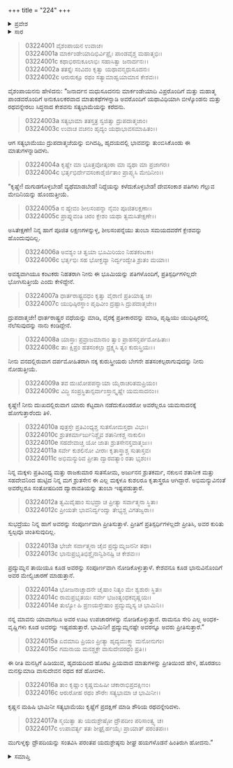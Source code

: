 +++
title = "224"
+++

<details><summary>ಪ್ರವೇಶ</summary>


।।   ಓಂ ಓಂ ನಮೋ ನಾರಾಯಣಾಯ।।   ಶ್ರೀ ವೇದವ್ಯಾಸಾಯ ನಮಃ ।।

ಶ್ರೀ ಕೃಷ್ಣದ್ವೈಪಾಯನ ವೇದವ್ಯಾಸ ವಿರಚಿತ  

**ಶ್ರೀ ಮಹಾಭಾರತ**

**ಆರಣ್ಯಕ ಪರ್ವ**

**ದ್ರೌಪದೀ-ಸತ್ಯಭಾಮಾಸಂವಾದ ಪರ್ವ**

**ಅಧ್ಯಾಯ 224**

</details>


<details><summary>ಸಾರ</summary>

ಮಾರ್ಕಂಡೇಯಾದಿ ವಿಪ್ರರೊಂದಿಗೆ ಮತ್ತು ಪಾಂಡವರೊಂದಿಗೆ ಬೀಳ್ಕೊಂಡು ಕೃಷ್ಣನು ಹೊರಡಲು ಸಿದ್ಧನಾಗಲು ಸತ್ಯಭಾಮೆಯು ದ್ರೌಪದಿಯನ್ನು ಸಂತವಿಸಿ ಬೀಳ್ಕೊಂಡಿದುದು (1-14). ಕೃಷ್ಣ-ಸತ್ಯಭಾಮೆಯರು ಹಿಂದಿರುಗಿ ಹೋದುದು (15-17).

</details>


> 03224001 ವೈಶಂಪಾಯನ ಉವಾಚ।  
03224001a ಮಾರ್ಕಂಡೇಯಾದಿಭಿರ್ವಿಪ್ರೈಃ ಪಾಂಡವೈಶ್ಚ ಮಹಾತ್ಮಭಿಃ।  
03224001c ಕಥಾಭಿರನುಕೂಲಾಭಿಃ ಸಹಾಸಿತ್ವಾ ಜನಾರ್ದನಃ।।  
03224002a ತತಸ್ತೈಃ ಸಂವಿದಂ ಕೃತ್ವಾ ಯಥಾವನ್ಮಧುಸೂದನಃ।  
03224002c ಆರುರುಕ್ಷೂ ರಥಂ ಸತ್ಯಾಮಾಹ್ವಯಾಮಾಸ ಕೇಶವಃ।।

ವೈಶಂಪಾಯನನು ಹೇಳಿದನು: “ಜನಾರ್ದನ ಮಧುಸೂದನನು ಮಾರ್ಕಂಡೇಯಾದಿ ವಿಪ್ರರೊಂದಿಗೆ ಮತ್ತು ಮಹಾತ್ಮ ಪಾಂಡವರೊಂದಿಗೆ ಅನುಕೂಲಕರವಾದ ಮಾತುಕಥೆಗಳನ್ನಾಡಿ ಅವರೊಂದಿಗೆ ಯಥಾವಿಧಿಯಾಗಿ ಬೀಳ್ಕೊಂಡನು ಮತ್ತು ರಥವನ್ನೇರಲು ಸಿದ್ಧನಾದ ಕೇಶವನು ಸತ್ಯಭಾಮೆಯನ್ನು ಕರೆದನು.

> 03224003a ಸತ್ಯಭಾಮಾ ತತಸ್ತತ್ರ ಸ್ವಜಿತ್ವಾ ದ್ರುಪದಾತ್ಮಜಾಂ।  
03224003c ಉವಾಚ ವಚನಂ ಹೃದ್ಯಂ ಯಥಾಭಾವಸಮಾಹಿತಂ।।

ಆಗ ಸತ್ಯಭಾಮೆಯು ದ್ರುಪದಾತ್ಮಜೆಯನ್ನು ಬಿಗಿದಪ್ಪಿ, ಹೃದಯದಲ್ಲಿ ಭಾವವನ್ನು ತುಂಬಿಸಿಕೊಂಡು ಈ ಮಾತುಗಳನ್ನಾಡಿದಳು.

> 03224004a ಕೃಷ್ಣೇ ಮಾ ಭೂತ್ತವೋತ್ಕಂಠಾ ಮಾ ವ್ಯಥಾ ಮಾ ಪ್ರಜಾಗರಃ।  
03224004c ಭರ್ತೃಭಿರ್ದೇವಸಂಕಾಶೈರ್ಜಿತಾಂ ಪ್ರಾಪ್ಸ್ಯಸಿ ಮೇದಿನೀಂ।।

“ಕೃಷ್ಣೇ! ದುಗುಡಗೊಳ್ಳಬೇಡ! ವ್ಯಥೆಮಾಡಬೇಡ! ನಿದ್ದೆಯನ್ನು ಕಳೆದುಕೊಳ್ಳಬೇಡ! ದೇವಸಂಕಾಶ ಪತಿಗಳು ಗೆಲ್ಲುವ ಮೇದಿನಿಯನ್ನು ಹೊಂದುತ್ತೀಯೆ.

> 03224005a ನ ಹ್ಯೇವಂ ಶೀಲಸಂಪನ್ನಾ ನೈವಂ ಪೂಜಿತಲಕ್ಷಣಾಃ।  
03224005c ಪ್ರಾಪ್ನುವಂತಿ ಚಿರಂ ಕ್ಲೇಶಂ ಯಥಾ ತ್ವಮಸಿತೇಕ್ಷಣೇ।।

ಅಸಿತೇಕ್ಷಣೇ! ನಿನ್ನ ಹಾಗೆ ಪೂಜಿತ ಲಕ್ಷಣಗಳನ್ನುಳ್ಳ, ಶೀಲಸಂಪನ್ನೆಯು ತುಂಬಾ ಸಮಯದವರೆಗೆ ಕ್ಲೇಶವನ್ನು ಹೊಂದುವುದಿಲ್ಲ.

> 03224006a ಅವಶ್ಯಂ ಚ ತ್ವಯಾ ಭೂಮಿರಿಯಂ ನಿಹತಕಂಟಕಾ।  
03224006c ಭರ್ತೃಭಿಃ ಸಹ ಭೋಕ್ತವ್ಯಾ ನಿರ್ದ್ವಂದ್ವೇತಿ ಶ್ರುತಂ ಮಯಾ।।

ಅವಶ್ಯವಾಗಿಯೂ ಕಂಟಕರು ನಿಹತರಾಗಿ ನೀನು ಈ ಭೂಮಿಯನ್ನು ಪತಿಗಳೊಂದಿಗೆ, ಪ್ರತಿಸ್ಪರ್ಧಿಗಳಿಲ್ಲದೇ ಭೋಗಿಸುತ್ತೀಯೆ ಎಂದು ಕೇಳಿದ್ದೇನೆ.

> 03224007a ಧಾರ್ತರಾಷ್ಟ್ರವಧಂ ಕೃತ್ವಾ ವೈರಾಣಿ ಪ್ರತಿಯಾತ್ಯ ಚ।  
03224007c ಯುಧಿಷ್ಠಿರಸ್ಥಾಂ ಪೃಥಿವೀಂ ದ್ರಷ್ಟಾಸಿ ದ್ರುಪದಾತ್ಮಜೇ।।

ದ್ರುಪದಾತ್ಮಜೇ! ಧಾರ್ತರಾಷ್ಟ್ರರ ವಧೆಯನ್ನು ಮಾಡಿ, ವೈರಕ್ಕೆ ಪ್ರತೀಕಾರವನ್ನು ಮಾಡಿ, ಪೃಥ್ವಿಯು ಯುಧಿಷ್ಠಿರನಲ್ಲಿ ನೆಲೆಸುವುದನ್ನು ನಾನು ಕಂಡಿದ್ದೇನೆ.

> 03224008a ಯಾಸ್ತಾಃ ಪ್ರವ್ರಾಜಮಾನಾಂ ತ್ವಾಂ ಪ್ರಾಹಸನ್ದರ್ಪಮೋಹಿತಾಃ।  
03224008c ತಾಃ ಕ್ಷಿಪ್ರಂ ಹತಸಂಕಲ್ಪಾ ದ್ರಕ್ಷ್ಯಸಿ ತ್ವಂ ಕುರುಸ್ತ್ರಿಯಃ।।

ನೀನು ವನದಲ್ಲಿರುವಾಗ ದರ್ಪಮೋಹಿತರಾಗಿ ನಕ್ಕ ಕುರುಸ್ತ್ರೀಯರು ಬೇಗನೇ ಹತಸಂಕಲ್ಪರಾಗುವುದನ್ನು ನೀನು ನೋಡುತ್ತೀಯೆ.

> 03224009a ತವ ದುಃಖೋಪಪನ್ನಾಯಾ ಯೈರಾಚರಿತಮಪ್ರಿಯಂ।   
03224009c ವಿದ್ಧಿ ಸಂಪ್ರಸ್ಥಿತಾನ್ಸರ್ವಾಂಸ್ತಾನ್ಕೃಷ್ಣೇ ಯಮಸಾದನಂ।।

ಕೃಷ್ಣೇ! ನೀನು ದುಃಖದಲ್ಲಿರುವಾಗ ಯಾರು ಕೆಟ್ಟದಾಗಿ ನಡೆದುಕೊಂಡರೋ ಅವರೆಲ್ಲರೂ ಯಮಸಾದನಕ್ಕೆ ಹೋಗುತ್ತಾರೆಂದು ತಿಳಿ.

> 03224010a ಪುತ್ರಸ್ತೇ ಪ್ರತಿವಿಂಧ್ಯಶ್ಚ ಸುತಸೋಮಸ್ತಥಾ ವಿಭುಃ।  
03224010c ಶ್ರುತಕರ್ಮಾರ್ಜುನಿಶ್ಚೈವ ಶತಾನೀಕಶ್ಚ ನಾಕುಲಿಃ।  
03224010e ಸಹದೇವಾಚ್ಚ ಯೋ ಜಾತಃ ಶ್ರುತಸೇನಸ್ತವಾತ್ಮಜಃ।।  
03224011a ಸರ್ವೇ ಕುಶಲಿನೋ ವೀರಾಃ ಕೃತಾಸ್ತ್ರಾಶ್ಚ ಸುತಾಸ್ತವ।  
03224011c ಅಭಿಮನ್ಯುರಿವ ಪ್ರೀತಾ ದ್ವಾರವತ್ಯಾಂ ರತಾ ಭೃಶಂ।।

ನಿನ್ನ ಮಕ್ಕಳು ಪ್ರತಿವಿಂಧ್ಯ ಮತ್ತು ರಾಜಕುಮಾರ ಸುತಸೋಮ, ಅರ್ಜುನನ ಶ್ರುತಕರ್ಮ, ನಕುಲನ ಶತಾನೀಕ ಮತ್ತು ಸಹದೇವನಿಂದ ಹುಟ್ಟಿದ ನಿನ್ನ ಮಗ ಶ್ರುತಸೇನ ಈ ಎಲ್ಲ ಮಕ್ಕಳೂ ಕುಶಲರೂ ಕೃತಾಸ್ತ್ರರೂ ಆಗಿದ್ದಾರೆ. ಅಭಿಮನ್ಯುವಿನಂತೆ ಅವರೆಲ್ಲರೂ ಸಂತೋಷದಿಂದ ದ್ವಾರಾವತಿಯನ್ನು ತುಂಬಾ ಇಷ್ಟಪಡುತ್ತಾರೆ.

> 03224012a ತ್ವಮಿವೈಷಾಂ ಸುಭದ್ರಾ ಚ ಪ್ರೀತ್ಯಾ ಸರ್ವಾತ್ಮನಾ ಸ್ಥಿತಾ।  
03224012c ಪ್ರೀಯತೇ ಭಾವನಿರ್ದ್ವಂದ್ವಾ ತೇಭ್ಯಶ್ಚ ವಿಗತಜ್ವರಾ।।

ಸುಭದ್ರೆಯು ನಿನ್ನ ಹಾಗೆ ಅವರನ್ನು ಸಂಪೂರ್ಣವಾಗಿ ಪ್ರೀತಿಸುತ್ತಾಳೆ. ಪ್ರೀತಿಗೆ ಪ್ರತಿಸ್ಪರ್ಧಿಗಳಲ್ಲದೇ ಪ್ರೀತಿಸಿ, ಅವರ ಕುರಿತು ಸ್ವಲ್ಪವೂ ಚಿಂತಿಸುವುದಿಲ್ಲ.

> 03224013a ಭೇಜೇ ಸರ್ವಾತ್ಮನಾ ಚೈವ ಪ್ರದ್ಯುಮ್ನಜನನೀ ತಥಾ।  
03224013c ಭಾನುಪ್ರಭೃತಿಭಿಶ್ಚೈನಾನ್ವಿಶಿನಷ್ಟಿ ಚ ಕೇಶವಃ।।

ಪ್ರದ್ಯುಮ್ನನ ತಾಯಿಯೂ ಕೂಡ ಅವರನ್ನು ಸಂಪೂರ್ಣವಾಗಿ ನೋಡಿಕೊಳ್ಳುತ್ತಾಳೆ. ಕೇಶವನೂ ಕೂಡ ಭಾನುವಿನೊಂದಿಗೆ ಅವರ ಮೇಲ್ವಿಚಾರಣೆ ಮಾಡುತ್ತಾನೆ.

> 03224014a ಭೋಜನಾಚ್ಚಾದನೇ ಚೈಷಾಂ ನಿತ್ಯಂ ಮೇ ಶ್ವಶುರಃ ಸ್ಥಿತಃ।  
03224014c ರಾಮಪ್ರಭೃತಯಃ ಸರ್ವೇ ಭಜಂತ್ಯಂಧಕವೃಷ್ಣಯಃ।  
03224014e ತುಲ್ಯೋ ಹಿ ಪ್ರಣಯಸ್ತೇಷಾಂ ಪ್ರದ್ಯುಮ್ನಸ್ಯ ಚ ಭಾಮಿನಿ।।

ನನ್ನ ಮಾವನು ಯಾವಾಗಲೂ ಅವರ ಊಟ ಉಪಚಾರಗಳನ್ನು ನೋಡಿಕೊಳ್ಳುತ್ತಾನೆ. ರಾಮನೂ ಸೇರಿ ಎಲ್ಲ ಅಂಧಕ-ವೃಷ್ಣಿಗಳು ಕೂಡ ಅವರನ್ನು ಇಷ್ಟಪಡುತ್ತಾರೆ. ಭಾಮಿನೀ! ಪ್ರದ್ಯುಮ್ನನಷ್ಟೇ ಅವರನ್ನೂ ಅವರು ಪ್ರೀತಿಸುತ್ತಾರೆ.”

> 03224015a ಏವಮಾದಿ ಪ್ರಿಯಂ ಪ್ರೀತ್ಯಾ ಹೃದ್ಯಮುಕ್ತ್ವಾ ಮನೋನುಗಂ।  
03224015c ಗಮನಾಯ ಮನಶ್ಚಕ್ರೇ ವಾಸುದೇವರಥಂ ಪ್ರತಿ।।

ಈ ರೀತಿ ಮನಸ್ಸಿಗೆ ಹಿಡಿಯುವ, ಹೃದಯದಿಂದ ಹೊರಟ ಪ್ರಿಯವಾದ ಮಾತುಗಳನ್ನು ಪ್ರೀತಿಯಿಂದ ಹೇಳಿ, ಹೊರಡಲು ಮನಸ್ಸುಮಾಡಿ ವಾಸುದೇವನ ರಥದ ಕಡೆ ಹೋದಳು.

> 03224016a ತಾಂ ಕೃಷ್ಣಾಂ ಕೃಷ್ಣಮಹಿಷೀ ಚಕಾರಾಭಿಪ್ರದಕ್ಷಿಣಂ।  
03224016c ಆರುರೋಹ ರಥಂ ಶೌರೇಃ ಸತ್ಯಭಾಮಾ ಚ ಭಾಮಿನೀ।।

ಕೃಷ್ಣನ ಮಹಿಷಿ ಭಾಮಿನೀ ಸತ್ಯಭಾಮೆಯು ಕೃಷ್ಣೆಗೆ ಪ್ರದಕ್ಷಿಣೆ ಮಾಡಿ ಶೌರಿಯ ರಥವನ್ನೇರಿದಳು.

> 03224017a ಸ್ಮಯಿತ್ವಾ ತು ಯದುಶ್ರೇಷ್ಠೋ ದ್ರೌಪದೀಂ ಪರಿಸಾಂತ್ವ್ಯ ಚ।  
03224017c ಉಪಾವರ್ತ್ಯ ತತಃ ಶೀಘ್ರೈರ್ಹಯೈಃ ಪ್ರಾಯಾತ್ ಪರಂತಪಃ।।

ಮುಗುಳ್ನಕ್ಕು ದ್ರೌಪದಿಯನ್ನು ಸಂತವಿಸಿ ಪರಂತಪ ಯದುಶ್ರೇಷ್ಠನು ಶೀಘ್ರ ಹಯಗಳೊಡನೆ ಹಿಂತಿರುಗಿ ಹೋದನು.”

<details><summary>ಸಮಾಪ್ತಿ</summary>


ಇತಿ ಶ್ರೀ ಮಹಾಭಾರತೇ ಆರಣ್ಯಕ ಪರ್ವಣಿ ದ್ರೌಪದೀಸತ್ಯಭಾಮಾಸಂವಾದ ಪರ್ವಣಿ ಚತ್ರುರ್ವಿಂಶತ್ಯಾಧಿಕದ್ವಿಶತತಮೋಽಧ್ಯಾಯಃ।  
ಇದು ಮಹಾಭಾರತದ ಆರಣ್ಯಕ ಪರ್ವದಲ್ಲಿ ದ್ರೌಪದೀಸತ್ಯಭಾಮಾಸಂವಾದ ಪರ್ವದಲ್ಲಿ ಇನ್ನೂರಾಇಪ್ಪತ್ನಾಲ್ಕನೆಯ ಅಧ್ಯಾಯವು.
ಇತಿ ಶ್ರೀ ಮಹಾಭಾರತೇ ಆರಣ್ಯಕ ಪರ್ವಣಿ ದ್ರೌಪದೀ-ಸತ್ಯಭಾಮಾಸಂವಾದ ಪರ್ವಃ।  
ಇದು ಮಹಾಭಾರತದ ಆರಣ್ಯಕ ಪರ್ವದಲ್ಲಿ ದ್ರೌಪದೀ-ಸತ್ಯಭಾಮಾಸಂವಾದ ಪರ್ವವು.
ಇದೂವರೆಗಿನ ಒಟ್ಟು ಮಹಾಪರ್ವಗಳು-2/18, ಉಪಪರ್ವಗಳು-38/100, ಅಧ್ಯಾಯಗಳು-521/1995, ಶ್ಲೋಕಗಳು-17512/73784.


</details>
